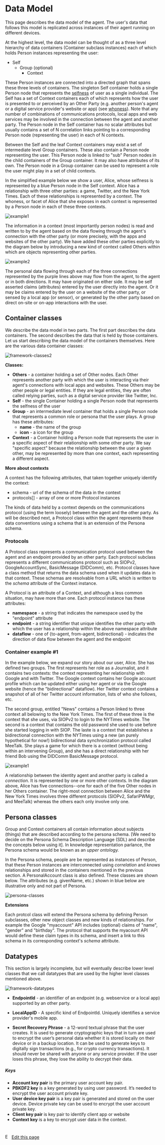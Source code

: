 # Data Model

This page describes the data model of the agent. The user's data that follows this model is replicated across instances of their agent running on different devices. 

At the highest level, the data model can be thought of as a three level hierarchy of data containers (Container subclass instances) each of which holds Person instances representing the user:

* Self
  * Group (optional)
    * Context

These Person instances are connected into a directed graph that spans these three levels of containers. The singleton Self container holds a single Person node that represents the [selfness](https://docs-dev.mee.foundation/Concepts.html#selfness-vs-whoness) of user as a single individual. The Self has a set of Context containers each of which represents how the user is presented to or perceived by an Other Party (e.g. another person's agent or a digital service provider's website or app) (see [whoness](https://docs-dev.mee.foundation/Concepts.html#selfness-vs-whoness)). Note that any number of combinations of communications protocols, local apps and web services may be involved in the connection between the agent and another party. The Person node in the Self container has no scalar attributes but usually contains a set of N correlation links pointing to a corresponding Person node (representing the user) in each of N contexts.

Between the Self and the leaf Context containers may exist a set of intermediate level Group containers. These also contain a Person node representing the user. This Person node is linked to "sub" Person nodes in the child containers of the Group container. It may also have attributes of its own. The Person node in a Group container can be used to represent a role the user might play in a set of child contexts. 

In the simplified example below we show a user, Alice, whose selfness is represented by a blue Person node in the Self context. Alice has a relationship with three other parties: a game, Twitter, and the New York Times. Each of these relationships is represented by a context. The whoness, or facet of Alice that she exposes in each context is represented by a Person node in each of these three contexts.

![example1](./images/example1.png)

The information in a context (most importantly person nodes) is read and written to by the agent based on the data flowing through the agent's connection with the other party (or more precisely, with the apps and websites of the other party). We have added these other parties explicitly to the diagram below by introducing a new kind of context called Others within which are objects representing other parties. 

![example2](./images/example2.png)

The personal data flowing through each of the three connections represented by the purple lines above may flow from the agent, to the agent or in both directions. It may have originated on either side. It may be self asserted claims (attributes) entered by the user directly into the agent. Or it may be claims entered by the user on a website of the other party, or sensed by a local app (or sensor), or generated by the other party based on direct on-site or on-app interactions with the user.

## Container classes

We describe the data model in two parts. The first part describes the data containers. The second describes the data that is held by those containers. Let us start describing the data model of the containers themselves. Here are the various data container classes: 

![framework-classes2](./images/container-classes.png)

**Classes:**

- **Others** - a container holding a set of Other nodes. Each Other represents another party with which the user is interacting via their agent's connections with local apps and websites. These Others may be other people or legal entities. If they are legal entities, they are often called relying parties, such as a digital service provider like Twitter, Inc.
- **Self** - the single Container holding a single Person node that represents the selfness of the user
- **Group** - an intermediate level container that holds a single Person node that represents a common role or persona that the user plays. A group has these attributes:
  - **name** - the name of the group 
  - **icon** - a icon for the group
- **Context** - a Container holding a Person node that represents the user in a specific aspect of their relationship with some other party. We say "specific aspect" because the relationship between the user a given other, may be represented by more than one context, each representing a different aspect. 

**More about contexts**

A context has the following attributes, that taken together uniquely identify the context:

- schema - url of the schema of the data in the context
- protocols[] - array of one or more Protocol instances

The kinds of data held by a context depends on the communications protocol (using the term loosely) between the agent and the other party. As will be described next, a Protocol class within the agent represents these data conventions using a schema that is an extension of the Persona schema.

### Protocols

A Protocol class represents a communication protocol used between the agent and an endpoint provided by an other party. Each protocol subclass represents a different communications protocol such as SIOPv2, GoogleAccountSync, BasicMessage (DIDComm), etc.  Protocol classes have a class method that returns the data schema used when it updates data in that context. These schemas are resolvable from a URL which is written to the *schema* attribute of the Context instance.

A Protocol is an attribute of a Context, and although a less common situation, may have more than one. Each protocol instance has these attributes:

- **namespace** - a string that indicates the namespace used by the "endpoint" attribute
- **endpoint** - a string identifier that unique identifies the other party with which the user has a relationship within the above namespace attribute
- **dataflow** - one of {to-agent, from-agent, bidirectional} - indicates the direction of data flow between the agent and the endpoint

### Container example #1

In the example below, we expand our story about our user, Alice. She has defined two groups. The first represents her role as a Journalist, and it contains two contexts: the context representing her relationship with Google and with Twitter. The Google context contains her Google account profile which can be updated either using her agent or via the Google website (hence the "bidirectional" dataflow). Her Twitter context contains a snapshot of all of her Twitter account information, lists of who she follows, etc. 

The second group, entitled "News" contains a Person linked to three context all belowing to the New York Times. The first of these three is the context that she uses, via SIOPv2 to login to the NYTimes website. The second is a context that contains the old password she used to use before she started logging in with SIOP. The laste is a context that establishes a bidirectional connection with the NYTimes using a new (an purely hypothetical for now!) bidirectional data synchronization protocol called MeeTalk. She plays a game for which there is a context (without being within an intervening Group), and she has a direct relationship with her friend Bob using the DIDComm BasicMessage protocol.  

![example1](./images/example5.png)

A relationship between the identity agent and another party is called a *connection*. It is represented by one or more other contexts. In the diagram above, Alice has five connections--one for each of the five Other nodes in her Others container. The right-most connection between Alice and the New York Times involves three different protocols (SIOPv2, SafariPWMgr, and MeeTalk) whereas the others each only involve only one.

## Persona classes

Group and Context containers all contain information about subjects (things) that are described according to the persona schema. [We need to decide on the Persona Schema Description Language (SDL) and describe the concepts below using it]. In knowledge representation parlance, the Persona schema would be known as an *upper ontology.*

In the Persona schema, people are be represented as instances of Person, that these Person instances are interconnected using *correlation* and *knows* relationships and stored in the containers mentioned in the previous section. A PersonalAccount class is also defined. These classes are shown below. The attributes (e.g. givenName, etc.) shown in blue below are illustrative only and not part of Persona. 

![persona-classes](./images/persona-classes.png)

**Extensions**

Each protcol class will extend the Persona schema by defining Person subclasses, other new object classes and new kinds of relationships. For example the Google "myaccount" API includes (optional) claims of "name", "gender" and "birthday". The protocol that supports the myacount API would define these claim types in its schema, and insert a link to this schema in its corresponding context's *schema* attribute.

## Datatypes

This section is largely incomplete, but will eventually describe lower level classes that we call datatypes that are used by the higher level classes mentioned above.

![framework-datatypes](./images/datatypes.png)

- **EndpointId** -  an identifier of an endpoint (e.g. webservice or a local app) supported by an other party.
- **LocalAppID** - A specific kind of EndpointId. Uniquely identifies a service provider's mobile app. 

- **Secret Recovery Phrase** - a 12-word textual phrase that the user creates. It is used to generate cryptographic keys that in turn are used to encrypt the user’s personal data whether it is stored locally on their device or in a backup location. It can be used to generate keys to digitally sign transactions (e.g., for crypto currency transactions). It should never be shared with anyone or any service provider. If the user loses this phrase, they lose the ability to decrypt their data. 

##### Keys

* **Account key pair** is the primary user account key pair.
* **PBKDF2 key** is a key generated by using user password. It’s needed to encrypt the user account private key.
* **User device key pair** is a key pair is generated and stored on the user device. Device private key can be used to encrypt the user account private key.
* **Client key pair** is key pair to identify client app or website
* **Context key** is a key to encrypt user data in the context.


#
[<p><img src="images/edit.svg" style="width: 15px;margin-right: 6px;text-color: #4F868E;" alt="Edit Page" />Edit this page</p>](https://github.com/MeeProject/docs/edit/develop/src/Data.md)
